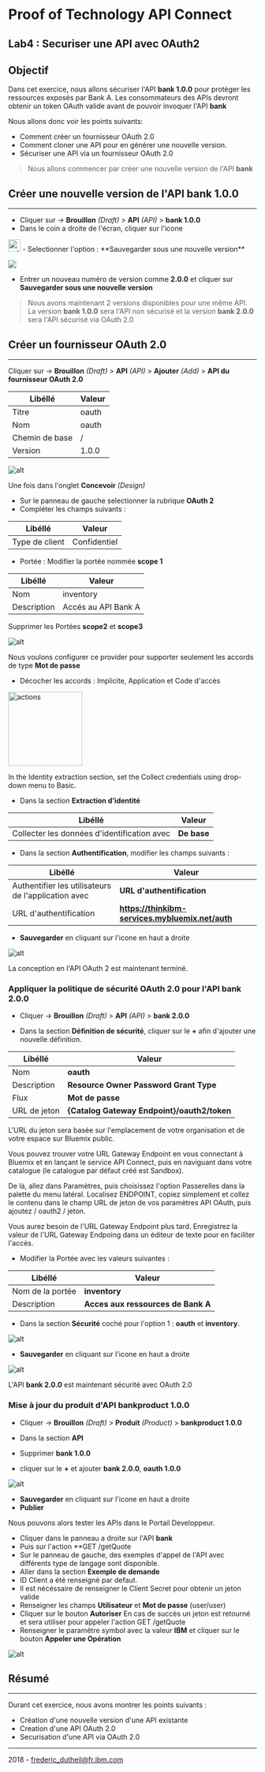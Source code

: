 # Proof of Technology API Connect

## Lab4 : Securiser une API avec OAuth2 

## Objectif 

Dans cet exercice, nous allons sécuriser l'API **bank 1.0.0** pour protéger les ressources exposés par Bank A. Les consommateurs des APIs devront obtenir un token OAuth valide avant de pouvoir invoquer l'API **bank**

Nous allons donc voir les points suivants:

+ Comment créer un fournisseur OAuth 2.0
+ Comment cloner une API pour en générer une nouvelle version.
+ Sécuriser une API via un fournisseur OAuth 2.0 

> Nous allons commencer par créer une nouvelle version de l'API **bank**
>

## Créer une nouvelle version de l'API **bank 1.0.0**
---

- Cliquer sur ->  **Brouillon** *(Draft)* > **API** *(API)* >  **bank 1.0.0**
- Dans le coin a droite de l'écran, cliquer sur l'icone
<img src="img/plusdaction.png" alt="actions" style="width: 25px;"/> 
- Selectionner l'option : **Sauvegarder sous une nouvelle version**

![](img/newversion.png)

- Entrer un nouveau numéro de version comme **2.0.0** et cliquer sur  **Sauvegarder sous une nouvelle version**

> Nous avons maintenant 2 versions disponibles pour une même API.
> La version **bank 1.0.0** sera l'API non sécurisé et la version **bank 2.0.0** sera l'API sécurisé via OAuth 2.0
> 

## Créer un fournisseur OAuth 2.0
---

Cliquer sur -> **Brouillon** *(Draft)* > **API** *(API)* > **Ajouter** *(Add)* > **API du fournisseur OAuth 2.0** 

Libéllé       | Valeur
------------- | -------------
Titre         | oauth
Nom			    | oauth
Chemin de base       | /
Version       | 1.0.0


![alt](img/createoauthapi.gif)

Une fois dans l'onglet **Concevoir** *(Design)*

- Sur le panneau de gauche selectionner la rubrique **OAuth 2**
- Compléter les champs suivants :

Libéllé | Valeur
--------|-------
Type de client | Confidentiel

- Portée : Modifier la portée nommée **scope 1**

Libéllé | Valeur
--------|-------
Nom | inventory
Description | Accés au API Bank A

Supprimer les Portées **scope2** et **scope3**

![alt](img/updatescope.gif)

Nous voulons configurer ce provider pour supporter seulement les accords de type **Mot de passe** 

- Décocher les accords : Implicite, Application et Code d'accès

<img src="img/accord.png" alt="actions" style="width: 150px;"/> 

In the Identity extraction section, set the Collect credentials using drop-down menu to Basic.
- Dans la section **Extraction d'identité**

Libéllé | Valeur
--------|-------
Collecter les données d'identification avec | **De base**

- Dans la section **Authentification**,  modifier les champs suivants :

Libéllé | Valeur
--------|-------
Authentifier les utilisateurs de l'application avec | **URL d'authentification**
URL d'authentification | **https://thinkibm-services.mybluemix.net/auth**

- **Sauvegarder** en cliquant sur l'icone en haut a droite 

![alt](img/save.png)

La conception en l'API OAuth 2 est maintenant terminé.


### Appliquer la politique de sécurité OAuth 2.0 pour l'API **bank 2.0.0**

- Cliquer ->  **Brouillon** *(Draft)* > **API** *(API)* >  **bank 2.0.0**

- Dans la section **Définition de sécurité**, cliquer sur le **+** afin d'ajouter une nouvelle définition.

Libéllé | Valeur
--------|-------
Nom | **oauth**
Description | **Resource Owner Password Grant Type**
Flux | **Mot de passe**
URL de jeton | **{Catalog Gateway Endpoint}/oauth2/token**

L'URL du jeton sera basée sur l'emplacement de votre organisation et de votre espace sur Bluemix public.

Vous pouvez trouver votre URL Gateway Endpoint en vous connectant à Bluemix et en lançant le service API Connect, puis en naviguant dans votre catalogue (le catalogue par défaut créé est Sandbox).

De là, allez dans Paramètres, puis choisissez l'option Passerelles dans la palette du menu latéral. Localisez ENDPOINT, copiez simplement et collez le contenu dans le champ URL de jeton de vos paramètres API OAuth, puis ajoutez / oauth2 / jeton.

Vous aurez besoin de l'URL Gateway Endpoint plus tard. Enregistrez la valeur de l'URL Gateway Endpoing dans un éditeur de texte pour en faciliter l'accès.

- Modifier la Portée avec les valeurs suivantes :

Libéllé | Valeur
--------|-------
Nom de la portée | **inventory**
Description | **Acces aux ressources de Bank A**


- Dans la section **Sécurité** coché pour l'option 1 :  **oauth** et **inventory**.

![alt](img/applysecurity.png)


- **Sauvegarder** en cliquant sur l'icone en haut a droite 

![alt](img/save.png)

L'API **bank 2.0.0** est maintenant sécurité avec OAuth 2.0

### Mise à jour du produit d'API **bankproduct 1.0.0**

- Cliquer ->  **Brouillon** *(Draft)* > **Produit** *(Product)* >  **bankproduct 1.0.0**

- Dans la section **API** 
- Supprimer **bank 1.0.0** 
- cliquer sur le **+** et ajouter **bank 2.0.0**, **oauth 1.0.0**
 
![alt](img/updateproduct.png)

- **Sauvegarder** en cliquant sur l'icone en haut a droite 
- **Publier**


Nous pouvons alors tester les APIs dans le Portail Developpeur.

- Cliquer dans le panneau a droite sur l'API **bank**
- Puis sur l'action **GET /getQuote
- Sur le panneau de gauche, des exemples d'appel de l'API avec différents type de langage sont disponible.
- Aller dans la section **Exemple de demande**
- ID Client a été renseigné par defaut.
- Il est nécéssaire de renseigner le Client Secret pour obtenir un jeton valide
- Renseigner les champs **Utilisateur** et **Mot de passe** (user/user)
- Cliquer sur le bouton **Autoriser**
En cas de succès un jeton est retourné et sera utiliser pour appeler l'action GET /getQuote
- Renseigner le paramêtre symbol avec la valeur **IBM** et cliquer sur le bouton **Appeler une Opération**

![alt](img/testoauthapi.gif)

## Résumé
---

Durant cet exercice, nous avons montrer les points suivants :
 
- Création d'une nouvelle version d'une API existante 
- Creation d'une API OAuth 2.0
- Securisation d'une API via OAuth 2.0

---

2018 - frederic_dutheil@fr.ibm.com